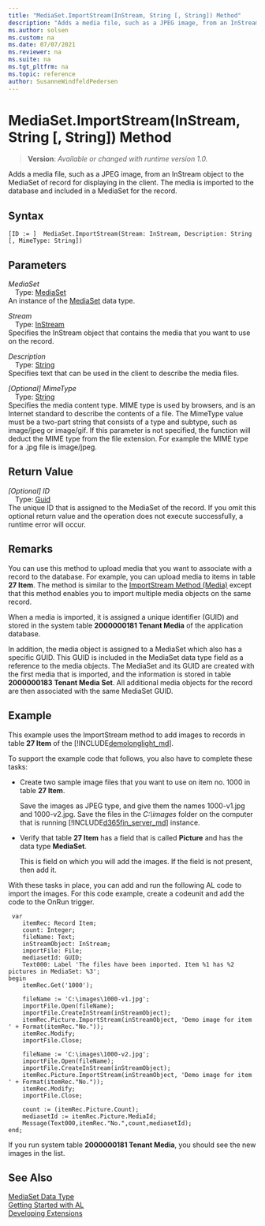 ```yaml
---
title: "MediaSet.ImportStream(InStream, String [, String]) Method"
description: "Adds a media file, such as a JPEG image, from an InStream object to the MediaSet of record for displaying in the client."
ms.author: solsen
ms.custom: na
ms.date: 07/07/2021
ms.reviewer: na
ms.suite: na
ms.tgt_pltfrm: na
ms.topic: reference
author: SusanneWindfeldPedersen
---
```

[//]: # (START>DO_NOT_EDIT)
[//]: # (IMPORTANT:Do not edit any of the content between here and the END>DO_NOT_EDIT.)
[//]: # (Any modifications should be made in the .xml files in the ModernDev repo.)
# MediaSet.ImportStream(InStream, String [, String]) Method
> **Version**: _Available or changed with runtime version 1.0._

Adds a media file, such as a JPEG image, from an InStream object to the MediaSet of record for displaying in the client. The media is imported to the database and included in a MediaSet for the record.


## Syntax
```AL
[ID := ]  MediaSet.ImportStream(Stream: InStream, Description: String [, MimeType: String])
```
## Parameters
*MediaSet*  
&emsp;Type: [MediaSet](mediaset-data-type.md)  
An instance of the [MediaSet](mediaset-data-type.md) data type.  

*Stream*  
&emsp;Type: [InStream](../instream/instream-data-type.md)  
Specifies the InStream object that contains the media that you want to use on the record.
        
*Description*  
&emsp;Type: [String](../string/string-data-type.md)  
Specifies text that can be used in the client to describe the media files.
        
*[Optional] MimeType*  
&emsp;Type: [String](../string/string-data-type.md)  
Specifies the media content type. MIME type is used by browsers, and is an Internet standard to describe the contents of a file. The MimeType value must be a two-part string that consists of a type and subtype, such as image/jpeg or image/gif. If this parameter is not specified, the function will deduct the MIME type from the file extension. For example the MIME type for a .jpg file is image/jpeg.
          


## Return Value
*[Optional] ID*  
&emsp;Type: [Guid](../guid/guid-data-type.md)  
The unique ID that is assigned to the MediaSet of the record. If you omit this optional return value and the operation does not execute successfully, a runtime error will occur.  


[//]: # (IMPORTANT: END>DO_NOT_EDIT)

## Remarks  
 You can use this method to upload media that you want to associate with a record to the database. For example, you can upload media to items in table **27 Item**. The method is similar to the [ImportStream Method \(Media\)](../../methods-auto/media/media-importstream-instream-text-text-method.md) except that this method enables you to import multiple media objects on the same record.  

When a media is imported, it is assigned a unique identifier \(GUID\) and stored in the system table **2000000181 Tenant Media** of the application database.

In addition, the media object is assigned to a MediaSet which also has a specific GUID. This GUID is included in the MediaSet data type field as a reference to the media objects. The MediaSet and its GUID are created with the first media that is imported, and the information is stored in table **2000000183 Tenant Media Set**. All additional media objects for the record are then associated with the same MediaSet GUID.

## Example  
 This example uses the ImportStream method to add images to records in table **27 Item** of the [!INCLUDE[demolonglight_md](../../includes/demolonglight_md.md)].

 To support the example code that follows, you also have to complete these tasks:  

- Create two sample image files that you want to use on item no. 1000 in table **27 Item**.

  Save the images as JPEG type, and give them the names 1000-v1.jpg and  1000-v2.jpg. Save the files in the *C:\images* folder on the computer that is running [!INCLUDE[d365fin_server_md](../../includes/d365fin_server_md.md)] instance.

- Verify that table **27 Item** has a field that is called **Picture** and has the data type **MediaSet**.

  This is field on which you will add the images. If the field is not present, then add it.

With these tasks in place, you can add and run the following AL code to import the images. For this code example, create a codeunit and add the code to the OnRun trigger.  

```al
 var
    itemRec: Record Item;
    count: Integer;
    fileName: Text;
    inStreamObject: InStream;
    importFile: File;
    mediasetId: GUID;
    Text000: Label 'The files have been imported. Item %1 has %2 pictures in MediaSet: %3';
begin
    itemRec.Get('1000');
    
    fileName := 'C:\images\1000-v1.jpg';
    importFile.Open(fileName);  
    importFile.CreateInStream(inStreamObject);  
    itemRec.Picture.ImportStream(inStreamObject, 'Demo image for item ' + Format(itemRec."No."));  
    itemRec.Modify;  
    importFile.Close;  
    
    fileName := 'C:\images\1000-v2.jpg';
    importFile.Open(fileName);  
    importFile.CreateInStream(inStreamObject);  
    itemRec.Picture.ImportStream(inStreamObject, 'Demo image for item ' + Format(itemRec."No."));  
    itemRec.Modify;  
    importFile.Close;
    
    count := (itemRec.Picture.Count);
    mediasetId := itemRec.Picture.MediaId;  
    Message(Text000,itemRec."No.",count,mediasetId);  
end;
```  

If you run system table **2000000181 Tenant Media**, you should see the new images in the list.
## See Also
[MediaSet Data Type](mediaset-data-type.md)  
[Getting Started with AL](../../devenv-get-started.md)  
[Developing Extensions](../../devenv-dev-overview.md)